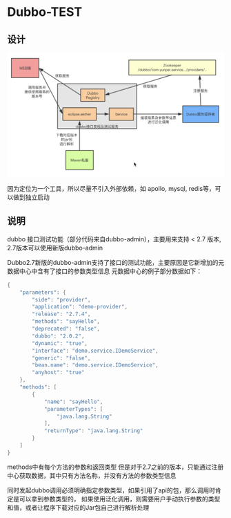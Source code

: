 # Dubbo-TEST

## 设计

![dubbo-test](./doc/dubbo-test.jpg)

因为定位为一个工具，所以尽量不引入外部依赖，如 apollo, mysql, redis等，可以做到独立启动

## 说明
dubbo 接口测试功能（部分代码来自dubbo-admin），主要用来支持 < 2.7 版本, 2.7版本可以使用新版dubbo-admin

Dubbo2.7新版的dubbo-admin支持了接口的测试功能，主要原因是它新增加的元数据中心中含有了接口的参数类型信息
元数据中心的例子部分数据如下：

```java
{
    "parameters": {
        "side": "provider",
        "application": "demo-provider",
        "release": "2.7.4",
        "methods": "sayHello",
        "deprecated": "false",
        "dubbo": "2.0.2",
        "dynamic": "true",
        "interface": "demo.service.IDemoService",
        "generic": "false",
        "bean.name": "demo.service.IDemoService",
        "anyhost": "true"
    },
    "methods": [
        {
            "name": "sayHello",
            "parameterTypes": [
                "java.lang.String"
            ],
            "returnType": "java.lang.String"
        }
    ]
}
```
methods中有每个方法的参数和返回类型
但是对于2.7之前的版本，只能通过注册中心获取数据，其中只有方法名称，并没有方法的参数类型信息

同时发起dubbo调用必须明确指定参数类型，如果引用了api的包，那么调用时肯定是可以拿到参数类型的，
如果使用泛化调用，则需要用户手动执行参数的类型和值，或者让程序下载对应的Jar包自己进行解析处理

